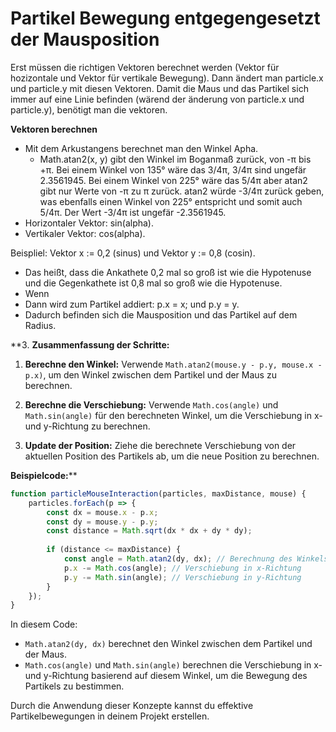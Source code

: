 
# Partikel Bewegung entgegengesetzt der Mausposition


Erst müssen die richtigen Vektoren berechnet werden (Vektor für hozizontale und Vektor für vertikale Bewegung). Dann ändert man particle.x und particle.y mit diesen Vektoren. Damit die Maus und das Partikel sich immer auf eine Linie befinden (wärend der änderung von particle.x und particle.y), benötigt man die vektoren. 

**Vektoren berechnen**

- Mit dem Arkustangens berechnet man den Winkel Apha.
	- Math.atan2(x, y) gibt den Winkel im Boganmaß zurück, von -π bis +π. Bei einem Winkel von 135° wäre das  3/4π, 3/4π sind ungefär 2.3561945. Bei einem Winkel von 225° wäre das 5/4π aber atan2 gibt nur Werte von -π zu π zurück. atan2 würde -3/4π zurück geben, was ebenfalls einen Winkel von 225° entspricht und somit auch 5/4π. Der Wert -3/4π ist ungefär -2.3561945.
- Horizontaler Vektor: sin(alpha).
- Vertikaler Vektor: cos(alpha).

Beispliel: Vektor x := 0,2 (sinus) und Vektor y := 0,8 (cosin).
- Das heißt, dass die Ankathete 0,2 mal so groß ist wie die Hypotenuse und die Gegenkathete ist 0,8 mal so groß wie die Hypotenuse.
- Wenn 
- Dann wird zum Partikel addiert: p.x = x; und p.y = y.
- Dadurch befinden sich die Mausposition und das Partikel auf dem Radius.

**3. **Zusammenfassung der Schritte:**

1. **Berechne den Winkel:** Verwende `Math.atan2(mouse.y - p.y, mouse.x - p.x)`, um den Winkel zwischen dem Partikel und der Maus zu berechnen.
    
2. **Berechne die Verschiebung:** Verwende `Math.cos(angle)` und `Math.sin(angle)` für den berechneten Winkel, um die Verschiebung in x- und y-Richtung zu berechnen.
    
3. **Update der Position:** Ziehe die berechnete Verschiebung von der aktuellen Position des Partikels ab, um die neue Position zu berechnen.
    

**Beispielcode:****

```javascript
function particleMouseInteraction(particles, maxDistance, mouse) {    
    particles.forEach(p => {                                         
        const dx = mouse.x - p.x;                                    
        const dy = mouse.y - p.y;                                    
        const distance = Math.sqrt(dx * dx + dy * dy);
        
        if (distance <= maxDistance) {                                 
            const angle = Math.atan2(dy, dx); // Berechnung des Winkels
            p.x -= Math.cos(angle); // Verschiebung in x-Richtung
            p.y -= Math.sin(angle); // Verschiebung in y-Richtung
        }
    });
}
```

In diesem Code:

- `Math.atan2(dy, dx)` berechnet den Winkel zwischen dem Partikel und der Maus.
- `Math.cos(angle)` und `Math.sin(angle)` berechnen die Verschiebung in x- und y-Richtung basierend auf diesem Winkel, um die Bewegung des Partikels zu bestimmen.

Durch die Anwendung dieser Konzepte kannst du effektive Partikelbewegungen in deinem Projekt erstellen.